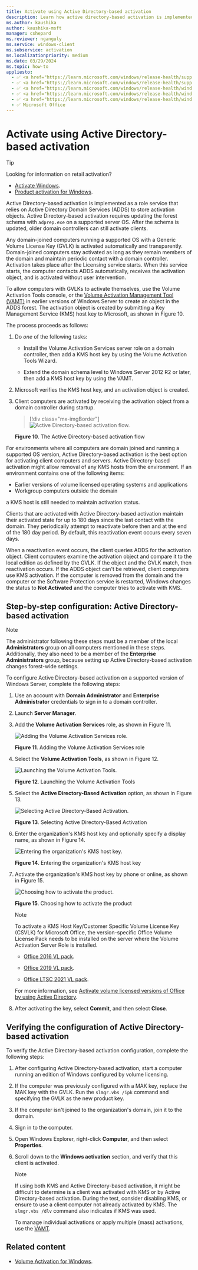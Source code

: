 ```yaml
---
title: Activate using Active Directory-based activation
description: Learn how active directory-based activation is implemented as a role service that relies on Active Directory Domain Services (ADDS) to store activation objects.
ms.author: kaushika
author: kaushika-msft
manager: cshepard
ms.reviewer: nganguly
ms.service: windows-client
ms.subservice: activation
ms.localizationpriority: medium
ms.date: 03/29/2024
ms.topic: how-to
appliesto:
  - ✅ <a href="https://learn.microsoft.com/windows/release-health/supported-versions-windows-client" target="_blank">Windows 11</a>
  - ✅ <a href="https://learn.microsoft.com/windows/release-health/supported-versions-windows-client" target="_blank">Windows 10</a>
  - ✅ <a href="https://learn.microsoft.com/windows/release-health/windows-server-release-info" target="_blank">Windows Server 2022</a>
  - ✅ <a href="https://learn.microsoft.com/windows/release-health/windows-server-release-info" target="_blank">Windows Server 2019</a>
  - ✅ <a href="https://learn.microsoft.com/windows/release-health/windows-server-release-info" target="_blank">Windows Server 2016</a>
  - ✅ Microsoft Office
---
```


# Activate using Active Directory-based activation

> [!TIP]
>
> Looking for information on retail activation?
>
> - [Activate Windows](https://support.microsoft.com/windows/activate-windows-c39005d4-95ee-b91e-b399-2820fda32227).
> - [Product activation for Windows](https://support.microsoft.com/windows/product-activation-for-windows-online-support-telephone-numbers-35f6a805-1259-88b4-f5e9-b52cccef91a0).

Active Directory-based activation is implemented as a role service that relies on Active Directory Domain Services (ADDS) to store activation objects. Active Directory-based activation requires updating the forest schema with `adprep.exe` on a supported server OS. After the schema is updated, older domain controllers can still activate clients.

Any domain-joined computers running a supported OS with a Generic Volume License Key (GVLK) is activated automatically and transparently. Domain-joined computers stay activated as long as they remain members of the domain and maintain periodic contact with a domain controller. Activation takes place after the Licensing service starts. When this service starts, the computer contacts ADDS automatically, receives the activation object, and is activated without user intervention.

To allow computers with GVLKs to activate themselves, use the Volume Activation Tools console, or the [Volume Activation Management Tool (VAMT)](volume-activation-management-tool.md) in earlier versions of Windows Server to create an object in the ADDS forest. The activation object is created by submitting a Key Management Service (KMS) host key to Microsoft, as shown in Figure 10.

The process proceeds as follows:

1. Do *one* of the following tasks:

    - Install the Volume Activation Services server role on a domain controller, then add a KMS host key by using the Volume Activation Tools Wizard.

    - Extend the domain schema level to Windows Server 2012 R2 or later, then add a KMS host key by using the VAMT.

1. Microsoft verifies the KMS host key, and an activation object is created.

1. Client computers are activated by receiving the activation object from a domain controller during startup.

    > [!div class="mx-imgBorder"]
    > ![Active Directory-based activation flow.](../images/volumeactivationforwindows81-10.jpg)

    **Figure 10**. The Active Directory-based activation flow

For environments where all computers are domain joined and running a supported OS version, Active Directory-based activation is the best option for activating client computers and servers. Active Directory-based activation might allow removal of any KMS hosts from the environment. If an environment contains one of the following items:

- Earlier versions of volume licensed operating systems and applications
- Workgroup computers outside the domain

a KMS host is still needed to maintain activation status.

Clients that are activated with Active Directory-based activation maintain their activated state for up to 180 days since the last contact with the domain. They periodically attempt to reactivate before then and at the end of the 180 day period. By default, this reactivation event occurs every seven days.

When a reactivation event occurs, the client queries ADDS for the activation object. Client computers examine the activation object and compare it to the local edition as defined by the GVLK. If the object and the GVLK match, then reactivation occurs. If the ADDS object can't be retrieved, client computers use KMS activation. If the computer is removed from the domain and the computer or the Software Protection service is restarted, Windows changes the status to **Not Activated** and the computer tries to activate with KMS.

## Step-by-step configuration: Active Directory-based activation

> [!NOTE]
>
> The administrator following these steps must be a member of the local **Administrators** group on all computers mentioned in these steps. Additionally, they also need to be a member of the **Enterprise Administrators** group, because setting up Active Directory-based activation changes forest-wide settings.

To configure Active Directory-based activation on a supported version of Windows Server, complete the following steps:

1. Use an account with **Domain Administrator** and **Enterprise Administrator** credentials to sign in to a domain controller.

1. Launch **Server Manager**.

1. Add the **Volume Activation Services** role, as shown in Figure 11.

    ![Adding the Volume Activation Services role.](../images/volumeactivationforwindows81-11.jpg)

    **Figure 11**. Adding the Volume Activation Services role

1. Select the **Volume Activation Tools**, as shown in Figure 12.

    ![Launching the Volume Activation Tools.](../images/volumeactivationforwindows81-12.jpg)

    **Figure 12**. Launching the Volume Activation Tools

1. Select the **Active Directory-Based Activation** option, as shown in Figure 13.

    ![Selecting Active Directory-Based Activation.](../images/volumeactivationforwindows81-13.jpg)

    **Figure 13**. Selecting Active Directory-Based Activation

1. Enter the organization's KMS host key and optionally specify a display name, as shown in Figure 14.

    ![Entering the organization's KMS host key.](../images/volumeactivationforwindows81-15.jpg)

    **Figure 14**. Entering the organization's KMS host key

1. Activate the organization's KMS host key by phone or online, as shown in Figure 15.

    ![Choosing how to activate the product.](../images/volumeactivationforwindows81-14.jpg)

    **Figure 15**. Choosing how to activate the product

    > [!NOTE]
    > To activate a KMS Host Key/Customer Specific Volume License Key (CSVLK) for Microsoft Office, the version-specific Office Volume License Pack needs to be installed on the server where the Volume Activation Server Role is installed.
    >
    > - [Office 2016 VL pack](https://www.microsoft.com/download/details.aspx?id=49164).
    >
    > - [Office 2019 VL pack](https://www.microsoft.com/download/details.aspx?id=57342).
    >
    > - [Office LTSC 2021 VL pack](https://www.microsoft.com/download/details.aspx?id=103446).
    >
    > For more information, see [Activate volume licensed versions of Office by using Active Directory](/deployoffice/vlactivation/activate-office-by-using-active-directory).

1. After activating the key, select **Commit**, and then select **Close**.

## Verifying the configuration of Active Directory-based activation

To verify the Active Directory-based activation configuration, complete the following steps:

1. After configuring Active Directory-based activation, start a computer running an edition of Windows configured by volume licensing.

1. If the computer was previously configured with a MAK key, replace the MAK key with the GVLK. Run the `slmgr.vbs /ipk` command and specifying the GVLK as the new product key.

1. If the computer isn't joined to the organization's domain, join it to the domain.

1. Sign in to the computer.

1. Open Windows Explorer, right-click **Computer**, and then select **Properties**.

1. Scroll down to the **Windows activation** section, and verify that this client is activated.

    > [!NOTE]
    >
    > If using both KMS and Active Directory-based activation, it might be difficult to determine is a client was activated with KMS or by Active Directory-based activation. During the test, consider disabling KMS, or ensure to use a client computer not already activated by KMS. The `slmgr.vbs /dlv` command also indicates if KMS was used.
    >
    > To manage individual activations or apply multiple (mass) activations, use the [VAMT](./volume-activation-management-tool.md).

## Related content

- [Volume Activation for Windows](volume-activation-windows.md).

